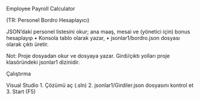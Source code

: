 Employee Payroll Calculator

(TR: Personel Bordro Hesaplayıcı)

JSON’daki personel listesini okur; ana maaş, mesai ve (yönetici için) bonus hesaplayıp
	•	Konsola tablo olarak yazar,
	•	jsonlar1/bordro.json dosyası olarak çıktı üretir.

Not: Proje dosyadan okur ve dosyaya yazar. Girdi/çıktı yolları proje klasöründeki jsonlar1 dizinidir.

Çalıştırma

Visual Studio
	1.	Çözümü aç (.sln)
	2.	jsonlar1/Girdiler.json dosyasını kontrol et
	3.	Start (F5)

